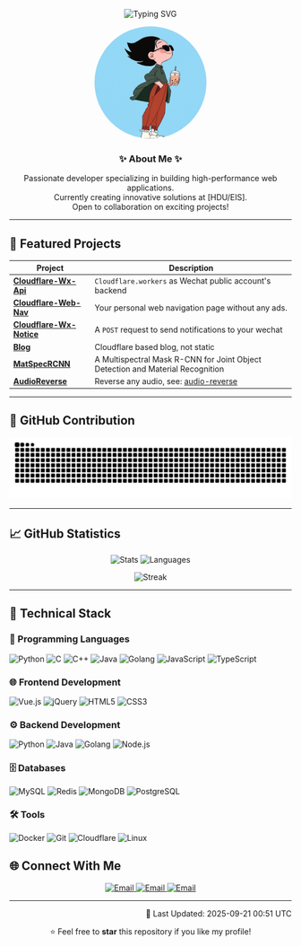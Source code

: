 <p align="center">
  <img src="https://readme-typing-svg.demolab.com?font=Fira+Code&pause=1000&center=true&width=435&lines=%F0%9F%91%8B+Hi%2C+I'm+[Tinger-X];%F0%9F%92%BB+Full-Stack+Developer;%F0%9F%93%9D+Open+Source+Contributor" alt="Typing SVG">
</p>

<div align="center">
  <img src="assets/profile.png" alt="Profile Photo" width="200" height="200" style="border-radius:50%;">
</div>

<h3 align="center">✨ About Me ✨</h3>
<p align="center">
  Passionate developer specializing in building high-performance web applications.
  <br>Currently creating innovative solutions at [HDU/EIS].
  <br>Open to collaboration on exciting projects!
</p>

---

## 🚀 Featured Projects

| Project                                                                      | Description                                                                    |
|------------------------------------------------------------------------------|--------------------------------------------------------------------------------|
| **[Cloudflare-Wx-Api](https://github.com/Tinger-X/cloudflare-wx-api)**       | `Cloudflare.workers` as Wechat public account's backend                        |
| **[Cloudflare-Web-Nav](https://github.com/Tinger-X/cloudflare-web-nav)**     | Your personal web navigation page without any ads.                             |
| **[Cloudflare-Wx-Notice](https://github.com/Tinger-X/cloudflare-wx-notice)** | A `POST` request to send notifications to your wechat                          |
| **[Blog](https://github.com/Tinger-X/blog)**                                 | Cloudflare based blog, not static                                              |
| **[MatSpecRCNN](https://github.com/Tinger-X/MatSpecRCNN)**                   | A Multispectral Mask R-CNN for Joint Object Detection and Material Recognition |
| **[AudioReverse](https://github.com/Tinger-X/audio-reverse)**                | Reverse any audio, see: [audio-reverse](https://audio.tinger.host/)            |

---

## 🐍 GitHub Contribution

![](https://raw.githubusercontent.com/Tinger-X/Tinger-X/main/assets/github-contribution-grid-snake.svg)

---

## 📈 GitHub Statistics

<p align="center">
  <img height="180em" src="https://github-readme-stats.vercel.app/api?username=Tinger-X&show_icons=true&theme=tokyonight&include_all_commits=true&count_private=true" alt="Stats">
  <img height="180em" src="https://github-readme-stats.vercel.app/api/top-langs/?username=Tinger-X&layout=compact&theme=tokyonight" alt="Languages">
</p>
<p align="center">
  <img src="https://github-readme-streak-stats.herokuapp.com/?user=Tinger-X&theme=tokyonight" alt="Streak">
</p>

---

## 🔧 Technical Stack

### 🧠 Programming Languages

![Python](https://img.shields.io/badge/Python-3776AB?style=for-the-badge&logo=python&logoColor=white)
![C](https://img.shields.io/badge/C-A8B9CC?style=for-the-badge&logo=c&logoColor=black)
![C++](https://img.shields.io/badge/C++-00599C?style=for-the-badge&logo=c%2B%2B&logoColor=white)
![Java](https://img.shields.io/badge/Java-ED8B00?style=for-the-badge&logo=openjdk&logoColor=white)
![Golang](https://img.shields.io/badge/Golang-00ADD8?style=for-the-badge&logo=go&logoColor=white)
![JavaScript](https://img.shields.io/badge/JavaScript-F7DF1E?style=for-the-badge&logo=javascript&logoColor=black)
![TypeScript](https://img.shields.io/badge/TypeScript-3178C6?style=for-the-badge&logo=typescript&logoColor=white)

### 🌐 Frontend Development

![Vue.js](https://img.shields.io/badge/Vue.js-4FC08D?style=for-the-badge&logo=vuedotjs&logoColor=white)
![jQuery](https://img.shields.io/badge/jQuery-0769AD?style=for-the-badge&logo=jquery&logoColor=white)
![HTML5](https://img.shields.io/badge/HTML5-E34F26?style=for-the-badge&logo=html5&logoColor=white)
![CSS3](https://img.shields.io/badge/CSS3-1572B6?style=for-the-badge&logo=css3&logoColor=white)

### ⚙️ Backend Development

![Python](https://img.shields.io/badge/Python-3776AB?style=for-the-badge&logo=python&logoColor=white)
![Java](https://img.shields.io/badge/Java-ED8B00?style=for-the-badge&logo=openjdk&logoColor=white)
![Golang](https://img.shields.io/badge/Go-00ADD8?style=for-the-badge&logo=go&logoColor=white)
![Node.js](https://img.shields.io/badge/Node.js-339933?style=for-the-badge&logo=nodedotjs&logoColor=white)

### 🗄️ Databases

![MySQL](https://img.shields.io/badge/MySQL-4479A1?style=for-the-badge&logo=mysql&logoColor=white)
![Redis](https://img.shields.io/badge/Redis-DC382D?style=for-the-badge&logo=redis&logoColor=white)
![MongoDB](https://img.shields.io/badge/MongoDB-47A248?style=for-the-badge&logo=mongodb&logoColor=white)
![PostgreSQL](https://img.shields.io/badge/PostgreSQL-4169E1?style=for-the-badge&logo=postgresql&logoColor=white)

### 🛠️ Tools

![Docker](https://img.shields.io/badge/Docker-2496ED?style=for-the-badge&logo=docker&logoColor=white)
![Git](https://img.shields.io/badge/Git-F05032?style=for-the-badge&logo=git&logoColor=white)
![Cloudflare](https://img.shields.io/badge/Cloudflare-F58220?style=for-the-badge&logo=cloudflare&logoColor=white)
![Linux](https://img.shields.io/badge/Linux-2B406D?style=for-the-badge&logo=linux&logoColor=white)

## 🌐 Connect With Me

<p align="center">
  <a href="mailto:email@tingerx.com">
    <img src="https://img.shields.io/badge/Email-D14836?style=for-the-badge&logo=gmail&logoColor=white" alt="Email">
  </a>
  <a href="mailto:email@tinger.host">
    <img src="https://img.shields.io/badge/Email-1DA1F2?style=for-the-badge&logo=gmail&logoColor=white" alt="Email">
  </a>
  <a href="mailto:xxx.tinger@gmail.com">
    <img src="https://img.shields.io/badge/Email-000000.svg?style=for-the-badge&logo=gmail&logoColor=white" alt="Email">
  </a>
</p>

---

<p align="right">
🔄 Last Updated: <!-- DYNAMIC_TIMESTAMP:START -->2025-09-21 00:51 UTC<!-- DYNAMIC_TIMESTAMP:END -->
</p>

<div align="center">
  ⭐ Feel free to <strong>star</strong> this repository if you like my profile!
</div>
